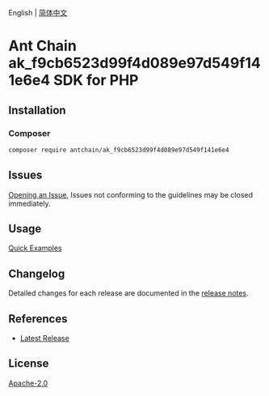 English | [简体中文](README-CN.md)

# Ant Chain ak_f9cb6523d99f4d089e97d549f141e6e4 SDK for PHP

## Installation

### Composer

```bash
composer require antchain/ak_f9cb6523d99f4d089e97d549f141e6e4
```

## Issues

[Opening an Issue](https://github.com/alipay/antchain-openapi-prod-sdk/issues/new), Issues not conforming to the guidelines may be closed immediately.

## Usage

[Quick Examples](https://github.com/alipay/antchain-openapi-prod-sdk/blob/master/docs/0-Examples-EN.md#quick-examples)

## Changelog

Detailed changes for each release are documented in the [release notes](./ChangeLog.txt).

## References

* [Latest Release](https://github.com/antchain-openapi-sdk-php)

## License

[Apache-2.0](http://www.apache.org/licenses/LICENSE-2.0)
